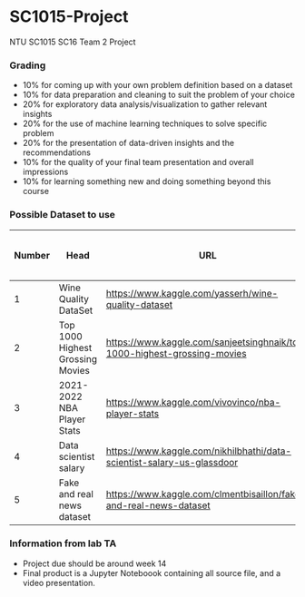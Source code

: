 # SC1015-Project
NTU SC1015 SC16 Team 2 Project

### Grading
* 10% for coming up with your own problem definition based on a dataset
* 10% for data preparation and cleaning to suit the problem of your choice
* 20% for exploratory data analysis/visualization to gather relevant insights
* 20% for the use of machine learning techniques to solve specific problem
* 20% for the presentation of data-driven insights and the recommendations
* 10% for the quality of your final team presentation and overall impressions
* 10% for learning something new and doing something beyond this course

### Possible Dataset to use
| Number | Head | URL | Rating | No. of columns to work with|
| ------ | ------ | ------ | ------ | ------ |
|1 | Wine Quality DataSet | https://www.kaggle.com/yasserh/wine-quality-dataset | 10.0 | 13|
|2 |Top 1000 Highest Grossing Movies | https://www.kaggle.com/sanjeetsinghnaik/top-1000-highest-grossing-movies | 10.0 | 11 |
|3 |2021-2022 NBA Player Stats | https://www.kaggle.com/vivovinco/nba-player-stats | 10.0| 30 |
|4|Data scientist salary|https://www.kaggle.com/nikhilbhathi/data-scientist-salary-us-glassdoor| 10.0 | 42|
|5|Fake and real news dataset|https://www.kaggle.com/clmentbisaillon/fake-and-real-news-dataset|8.8|N/A|

### Information from lab TA
* Project due should be around week 14
* Final product is a Jupyter Noteboook containing all source file, and a video presentation.
